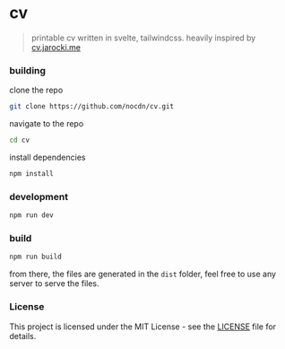 # cv

> printable cv written in svelte, tailwindcss. heavily inspired by [cv.jarocki.me](https://cv.jarocki.me/)

### building

clone the repo

```bash
git clone https://github.com/nocdn/cv.git
```

navigate to the repo

```bash
cd cv
```

install dependencies

```bash
npm install
```

### development

```bash
npm run dev
```

### build

```bash
npm run build
```

from there, the files are generated in the `dist` folder, feel free to use any server to serve the files.

### License

This project is licensed under the MIT License - see the [LICENSE](LICENSE) file for details.
